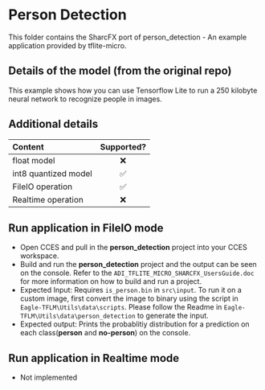 # Person Detection
This folder contains the SharcFX port of person_detection - An example application provided by tflite-micro. 


## Details of the model (from the original repo)
This example shows how you can use Tensorflow Lite to run a 250 kilobyte neural network to recognize people in images.

## Additional details
|Content|Supported?|
|:--------|:----------:|
|float model|:x:|
|int8 quantized model|✅|
|FileIO operation |✅|
|Realtime operation |:x:|

##  Run application in FileIO mode
* Open CCES and pull in the **person_detection** project into your CCES workspace. 
* Build and run the **person_detection** project and the output can be seen on the console. Refer to the `ADI_TFLITE_MICRO_SHARCFX_UsersGuide.doc` for more information on how to build and run a project. 
* Expected Input: Requires `is_person.bin` in `src\input`. To run it on a custom image, first convert the image to binary using the script in `Eagle-TFLM\Utils\data\scripts`. Please follow the Readme in `Eagle-TFLM\Utils\data\person_detection` to generate the input.
* Expected output: Prints the probablitiy distribution for a prediction on each class(**person** and **no-person**) on the console.


##  Run application in Realtime mode
* Not implemented